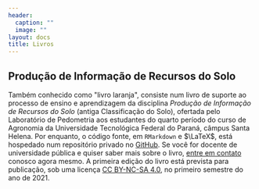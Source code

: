 ```yaml
---
header:
  caption: ""
  image: ""
layout: docs
title: Livros
---
```


## Produção de Informação de Recursos do Solo

Também conhecido como "livro laranja", consiste num livro de suporte ao processo de ensino e aprendizagem da disciplina _Produção de Informação de Recursos do Solo_ (antiga Classificação do Solo), ofertada pelo Laboratório de Pedometria aos estudantes do quarto período do curso de Agronomia da Universidade Tecnológica Federal do Paraná, câmpus Santa Helena. Por enquanto, o código fonte, em `RMarkdown` e $\LaTeX$, está hospedado num repositório privado no [GitHub](https://github.com/samuel-rosa/). Se você for docente de universidade pública e quiser saber mais sobre o livro, [entre em contato](/#contato) conosco agora mesmo. A primeira edição do livro está prevista para publicação, sob uma licença [CC BY-NC-SA 4.0](https://creativecommons.org/licenses/by-nc-sa/4.0/deed.pt_BR), no primeiro semestre do ano de 2021.
